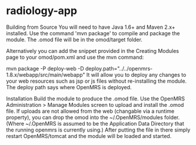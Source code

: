 # radiology-app 


Building from Source
You will need to have Java 1.6+ and Maven 2.x+ installed. Use the command 'mvn package' to compile and package the module. The .omod file will be in the omod/target folder.

Alternatively you can add the snippet provided in the Creating Modules page to your omod/pom.xml and use the mvn command:

mvn package -P deploy-web -D deploy.path="../../openmrs-1.8.x/webapp/src/main/webapp"
It will allow you to deploy any changes to your web resources such as jsp or js files without re-installing the module. The deploy path says where OpenMRS is deployed.

Installation
Build the module to produce the .omod file.
Use the OpenMRS Administration > Manage Modules screen to upload and install the .omod file.
If uploads are not allowed from the web (changable via a runtime property), you can drop the omod into the ~/.OpenMRS/modules folder. (Where ~/.OpenMRS is assumed to be the Application Data Directory that the running openmrs is currently using.) After putting the file in there simply restart OpenMRS/tomcat and the module will be loaded and started.
